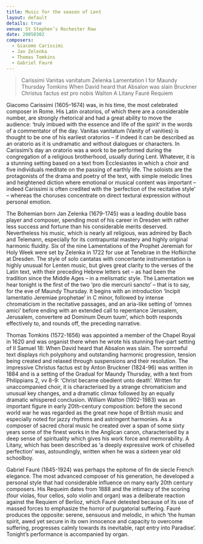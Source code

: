 ```yaml
---
title: Music for the season of Lent
layout: default
details: true
venue: St Stephen’s Rochester Row
date: 20050302
composers:
  - Giacomo Carissimi
  - Jan Zelenka
  - Thomas Tomkins
  - Gabriel Fauré
---
```

<blockquote class="blockquote">
<p>Carissimi Vanitas vanitatum
Zelenka Lamentation I for Maundy Thursday
Tomkins When David heard that Absalon was slain
Bruckner Christus factus est pro nobis
Walton A Litany
Fauré Requiem</p>
</blockquote>

Giacomo Carissimi (1605–1674) was, in his time, the most celebrated composer in Rome.  His Latin oratorios, of which there are a considerable number, are strongly rhetorical and had a great ability to move the audience: ‘truly imbued with the essence and life of the spirit’ in the words of a commentator of the day.  Vanitas vanitatum (Vanity of vanities) is thought to be one of his earliest oratorios – if indeed it can be described as an oratorio as it is undramatic and without dialogues or characters.  In Carissimi’s day an oratorio was a work to be performed during the congregation of a religious brotherhood, usually during Lent.  Whatever, it is a stunning setting based on a text from Ecclesiastes in which a choir and five individuals meditate on the passing of earthly life.  The soloists are the protagonists of the drama and poetry of the text, with simple melodic lines and heightened diction where emotional or musical content was important – indeed Carissimi is often credited with the ‘perfection of the recitative style’ – whereas the choruses concentrate on direct textural expression without personal emotion.

The Bohemian born Jan Zelenka (1679-1745) was a leading double bass player and composer, spending most of his career in Dresden with rather less success and fortune than his considerable merits deserved.  Nevertheless his music, which is nearly all religious, was admired by Bach and Telemann, especially for its contrapuntal mastery and highly original harmonic fluidity.  Six of the nine Lamentations of the Prophet Jeremiah for Holy Week were set by Zelenka in 1722 for use at Tenebrae in the Hofkirche at Dresden.  The style of solo cantatas with concertante instrumentation is highly unusual for Lenten music, but gives great clarity to the verses of the Latin text, with their preceding Hebrew letters set – as had been the tradition since the Middle Ages – in a melismatic style.  The Lamentation we hear tonight is the first of the two ‘pro die mercurii sancto’ – that is to say, for the eve of Maundy Thursday.  It begins with an introduction ‘Incipit lamentatio Jeremiae prophetae’ in C minor, followed by intense chromaticism in the recitative passages, and an aria-like setting of ‘omnes amici’ before ending with an extended call to repentance ‘Jerusalem, Jerusalem, convertere ad Dominum Deum tuum’, which both responds effectively to, and rounds off, the preceding narrative.

Thomas Tomkins (1572-1656) was appointed a member of the Chapel Royal in 1620 and was organist there when he wrote his stunning five-part setting of II Samuel 18: When David heard that Absalon was slain.  The sorrowful text displays rich polyphony and outstanding harmonic progression, tension being created and relaxed through suspensions and their resolution.  The impressive Christus factus est by Anton Bruckner (1824-96) was written in 1884 and is a setting of the Gradual for Maundy Thursday, with a text from Philippians 2, vv 8-9: ‘Christ became obedient unto death’.  Written for unaccompanied choir, it is characterised by a strange chromaticism and unusual key changes, and a dramatic climax followed by an equally dramatic whispered conclusion.  William Walton (1902-1983) was an important figure in early 20th-century composition: before the second world war he was regarded as the great new hope of British music and especially noted for jazzy rhythms and astringent harmonies.  As a composer of sacred choral music he created over a span of some sixty years some of the finest works in the Anglican canon, characterised by a deep sense of spirituality which gives his work force and memorability.  A Litany, which has been described as ‘a deeply expressive work of chiselled perfection’ was, astoundingly, written when he was a sixteen year old schoolboy.

Gabriel Fauré (1845-1924) was perhaps the epitome of fin de siecle French elegance.  The most advanced composer of his generation, he developed a personal style that had considerable influence on many early 20th century composers.  His Requeim dates from 1888 and the intimacy of the scoring (four violas, four cellos, solo violin and organ) was a deliberate reaction against the Requiem of Berlioz, which Fauré detested because of its use of massed forces to emphasize the horror of purgatorial suffering.  Fauré produces the opposite: serene, sensuous and melodic, in which ‘the human spirit, awed yet secure in its own innocence and capacity to overcome suffering, progresses calmly towards its inevitable, rapt entry into Paradise’.  Tonight’s performance is accompanied by organ.